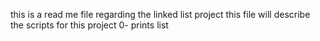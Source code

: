 this is a read me file regarding the linked list project
this file will describe the scripts for this project
0- prints list
